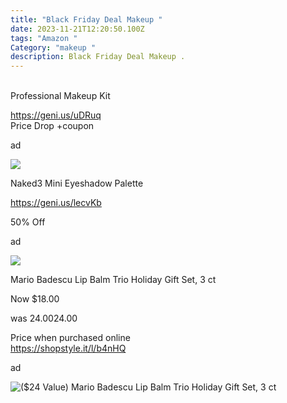 ```yaml
---
title: "Black Friday Deal Makeup "
date: 2023-11-21T12:20:50.100Z
tags: "Amazon "
Category: "makeup "
description: Black Friday Deal Makeup .
---
```

<!--StartFragment-->

\
Professional Makeup Kit 

https://geni.us/uDRuq  \
P﻿rice Drop +coupon 

a﻿d 

![](https://m.media-amazon.com/images/I/81lwB2RXQ6L._SL1500_.jpg)

<!--StartFragment-->

Naked3 Mini Eyeshadow Palette

https://geni.us/lecvKb 

5﻿0% Off 

a﻿d 

![](https://m.media-amazon.com/images/I/81-8kyUlQAL._SL1500_.jpg)

<!--StartFragment-->

Mario Badescu Lip Balm Trio Holiday Gift Set, 3 ct

Now $18.00

was $24.00$24.00

Price when purchased online\
https://shopstyle.it/l/b4nHQ 

a﻿d 

<!--EndFragment-->

![($24 Value) Mario Badescu Lip Balm Trio Holiday Gift Set, 3 ct](https://i5.walmartimages.com/seo/24-Value-Mario-Badescu-Lip-Balm-Trio-Holiday-Gift-Set-3-ct_b04a5701-651c-4f92-82e2-a9bbf52ff590.971f66db4b0508eea4993e6a1399a9d0.jpeg?odnHeight=640&odnWidth=640&odnBg=FFFFFF)

<!--EndFragment-->